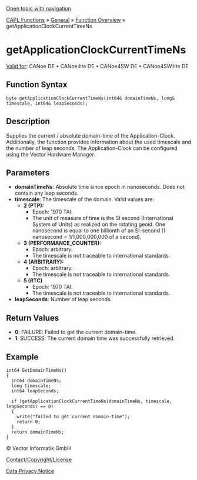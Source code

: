 [Open topic with navigation](../../../../../CANoeDEFamily.htm#Topics/CAPLFunctions/Other/Functions/CAPLfunctionGetApplicationClockCurrentTimeNs.md)

[CAPL Functions](../../CAPLfunctions.md) » [General](../CAPLGeneralStartPage.md) » [Function Overview](../CAPLfunctionsGeneralOverview.md) » getApplicationClockCurrentTimeNs

# getApplicationClockCurrentTimeNs

[Valid for](../../../Shared/FeatureAvailability.md): CANoe DE • CANoe:lite DE • CANoe4SW DE • CANoe4SW:lite DE

## Function Syntax

```plaintext
byte getApplicationClockCurrentTimeNs(int64& domainTimeNs, long& timescale, int64& leapSeconds);
```

## Description

Supplies the current / absolute domain-time of the Application-Clock. Additionally, the function provides information about the used timescale and the number of leap seconds. The Application-Clock can be configured using the Vector Hardware Manager.

## Parameters

- **domainTimeNs**: Absolute time since epoch in nanoseconds. Does not contain any leap seconds.
- **timescale**: The timescale of the domain. Valid values are:
  - **2 (PTP):**
    - Epoch: 1970 TAI.
    - The unit of measure of time is the SI second (International System of Units) as realized on the rotating geoid. One nanosecond is equal to one billionth of an SI-second (1 nanosecond = 1/1,000,000,000 of a second).
  - **3 (PERFORMANCE_COUNTER):**
    - Epoch: arbitrary.
    - The timescale is not traceable to international standards.
  - **4 (ARBITRARY):**
    - Epoch: arbitrary.
    - The timescale is not traceable to international standards.
  - **5 (RTC)**
    - Epoch: 1970 TAI.
    - The timescale is not traceable to international standards.
- **leapSeconds**: Number of leap seconds.

## Return Values

- **0**: FAILURE: Failed to get the current domain-time.
- **1**: SUCCESS: The current domain time was successfully retrieved.

## Example

```plaintext
int64 GetDomainTimeNs()
{
  int64 domainTimeNs;
  long timescale;
  int64 leapSeconds;

  if (getApplicationClockCurrentTimeNs(domainTimeNs, timescale, leapSeconds) == 0)
  {
    write("failed to get current domain-time");
    return 0;
  }
  return domainTimeNs;
}
```

© Vector Informatik GmbH

[Contact/Copyright/License](../../../Shared/ContactCopyrightLicense.md)

[Data Privacy Notice](https://www.vector.com/int/en/company/get-info/privacy-policy/)